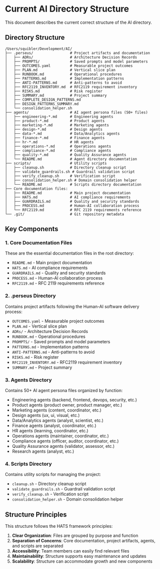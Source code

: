 # Current AI Directory Structure

This document describes the current correct structure of the AI directory.

## Directory Structure

```
/Users/squibler/Development/AI/
├── .perseus/                 # Project artifacts and documentation
│   ├── ADRs/                 # Architecture Decision Records
│   ├── PROMPTS/              # Saved prompts and model parameters
│   ├── OUTCOMES.yaml         # Measurable project outcomes
│   ├── PLAN.md               # Vertical slice plan
│   ├── RUNBOOK.md            # Operational procedures
│   ├── PATTERNS.md           # Implementation patterns
│   ├── ANTI-PATTERNS.md      # Anti-patterns to avoid
│   ├── RFC2119_INVENTORY.md  # RFC2119 requirement inventory
│   ├── RISKS.md              # Risk register
│   ├── SUMMARY.md            # Project summary
│   ├── COMPLETE_DESIGN_PATTERNS.md
│   ├── DESIGN_PATTERNS_SUMMARY.md
│   └── consolidation_helper.sh
├── agents/                   # AI agent persona files (50+ files)
│   ├── engineering-*.md      # Engineering agents
│   ├── product-*.md          # Product agents
│   ├── marketing-*.md        # Marketing agents
│   ├── design-*.md           # Design agents
│   ├── data-*.md             # Data/Analytics agents
│   ├── finance-*.md          # Finance agents
│   ├── hr-*.md               # HR agents
│   ├── operations-*.md       # Operations agents
│   ├── compliance-*.md       # Compliance agents
│   ├── quality-*.md          # Quality Assurance agents
│   └── README.md             # Agent directory documentation
├── scripts/                  # Utility scripts
│   ├── cleanup.sh            # Directory cleanup script
│   ├── validate_guardrails.sh # Guardrail validation script
│   ├── verify_cleanup.sh     # Verification script
│   ├── consolidation_helper.sh # Domain consolidation helper
│   └── README.md             # Scripts directory documentation
├── Core documentation files:
│   ├── README.md             # Main project documentation
│   ├── HATS.md               # AI compliance requirements
│   ├── GUARDRAILS.md         # Quality and security standards
│   ├── PROCESS.md            # Human-AI collaboration process
│   └── RFC2119.md            # RFC 2119 requirements reference
└── .git/                     # Git repository metadata
```

## Key Components

### 1. Core Documentation Files
These are the essential documentation files in the root directory:
- `README.md` - Main project documentation
- `HATS.md` - AI compliance requirements
- `GUARDRAILS.md` - Quality and security standards
- `PROCESS.md` - Human-AI collaboration process
- `RFC2119.md` - RFC 2119 requirements reference

### 2. .perseus Directory
Contains project artifacts following the Human-AI software delivery process:
- `OUTCOMES.yaml` - Measurable project outcomes
- `PLAN.md` - Vertical slice plan
- `ADRs/` - Architecture Decision Records
- `RUNBOOK.md` - Operational procedures
- `PROMPTS/` - Saved prompts and model parameters
- `PATTERNS.md` - Implementation patterns
- `ANTI-PATTERNS.md` - Anti-patterns to avoid
- `RISKS.md` - Risk register
- `RFC2119_INVENTORY.md` - RFC2119 requirement inventory
- `SUMMARY.md` - Project summary

### 3. Agents Directory
Contains 50+ AI agent persona files organized by function:
- Engineering agents (backend, frontend, devops, security, etc.)
- Product agents (product owner, product manager, etc.)
- Marketing agents (content, coordinator, etc.)
- Design agents (ux, ui, visual, etc.)
- Data/Analytics agents (analyst, scientist, etc.)
- Finance agents (analyst, coordinator, etc.)
- HR agents (learning, coordinator, etc.)
- Operations agents (maintainer, coordinator, etc.)
- Compliance agents (officer, auditor, coordinator, etc.)
- Quality Assurance agents (validator, assessor, etc.)
- Research agents (analyst, etc.)

### 4. Scripts Directory
Contains utility scripts for managing the project:
- `cleanup.sh` - Directory cleanup script
- `validate_guardrails.sh` - Guardrail validation script
- `verify_cleanup.sh` - Verification script
- `consolidation_helper.sh` - Domain consolidation helper

## Structure Principles

This structure follows the HATS framework principles:
1. **Clear Organization**: Files are grouped by purpose and function
2. **Separation of Concerns**: Core documentation, project artifacts, agents, and scripts are separated
3. **Accessibility**: Team members can easily find relevant files
4. **Maintainability**: Structure supports easy maintenance and updates
5. **Scalability**: Structure can accommodate growth and new components